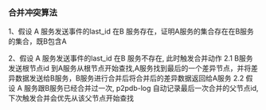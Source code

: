 ### 合并冲突算法
1、假设 A 服务发送事件的last_id 在B 服务存在，证明A服务的集合存在在B服务的集合，既B包含A 

2、假设 A 服务发送事件的last_id 在B 服务不存在, 此时触发合并动作
    2.1 B服务发送根节点id 到A服务从根节点开始查找,A服务找到最后的一个差异节点，并将差异数据发送给B服务，B服务进行合并后将合并后的差异数据返回给A服务
    2.2 假设 A 服务跟B服务已经合并过一次, p2pdb-log 自动记录最后一次合并的父节点id,下次触发合并会优先从该父节点开始查找
